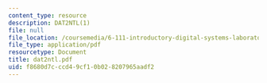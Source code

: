 ```yaml
---
content_type: resource
description: DAT2NTL(1)
file: null
file_location: /coursemedia/6-111-introductory-digital-systems-laboratory-fall-2002/f8680d7cccd49cf10b028207965aadf2_dat2ntl.pdf
file_type: application/pdf
resourcetype: Document
title: dat2ntl.pdf
uid: f8680d7c-ccd4-9cf1-0b02-8207965aadf2
---
```

